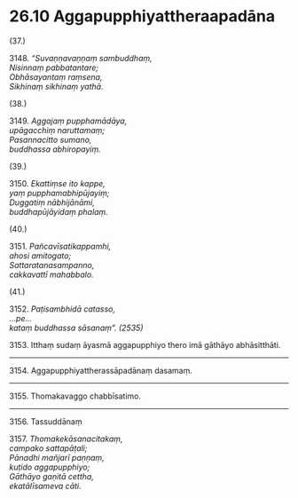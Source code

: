 

# 26.10 Aggapupphiyattheraapadāna



(37.)

3148\. _“Suvaṇṇavaṇṇaṃ sambuddhaṃ,_  
_Nisinnaṃ pabbatantare;_  
_Obhāsayantaṃ raṃsena,_  
_Sikhinaṃ sikhinaṃ yathā._  


(38.)

3149\. _Aggajaṃ pupphamādāya,_  
_upāgacchiṃ naruttamaṃ;_  
_Pasannacitto sumano,_  
_buddhassa abhiropayiṃ._  


(39.)

3150\. _Ekattiṃse ito kappe,_  
_yaṃ pupphamabhipūjayiṃ;_  
_Duggatiṃ nābhijānāmi,_  
_buddhapūjāyidaṃ phalaṃ._  


(40.)

3151\. _Pañcavīsatikappamhi,_  
_ahosi amitogato;_  
_Sattaratanasampanno,_  
_cakkavattī mahabbalo._  


(41.)

3152\. _Paṭisambhidā catasso,_  
_…pe…_  
_kataṃ buddhassa sāsanaṃ”. (2535)_  


3153\. Itthaṃ sudaṃ āyasmā aggapupphiyo thero imā gāthāyo abhāsitthāti.

---

3154\. Aggapupphiyattherassāpadānaṃ dasamaṃ.



---

3155\. Thomakavaggo chabbīsatimo.



---

3156\. Tassuddānaṃ



3157\. _Thomakekāsanacitakaṃ,_  
_campako sattapāṭali;_  
_Pānadhi mañjarī paṇṇaṃ,_  
_kuṭido aggapupphiyo;_  
_Gāthāyo gaṇitā cettha,_  
_ekatālīsameva cāti._  




